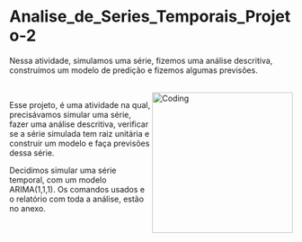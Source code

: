 # Analise_de_Series_Temporais_Projeto-2
Nessa atividade, simulamos uma série, fizemos uma análise descritiva, construímos um modelo de predição e fizemos algumas previsões.

<br/>

<img align="right" alt="Coding" width="250" src="https://user-images.githubusercontent.com/128048584/249575153-dfaab1a7-ace2-46fe-b83d-00845676850f.gif">

Esse projeto, é uma atividade na qual, precisávamos simular uma série, fazer uma análise descritiva, verificar se a série simulada tem raiz unitária e construir um modelo e faça previsões dessa série.

Decidimos simular uma série temporal, com um modelo ARIMA(1,1,1). Os comandos usados e o relatório com toda a análise, estão no anexo.
